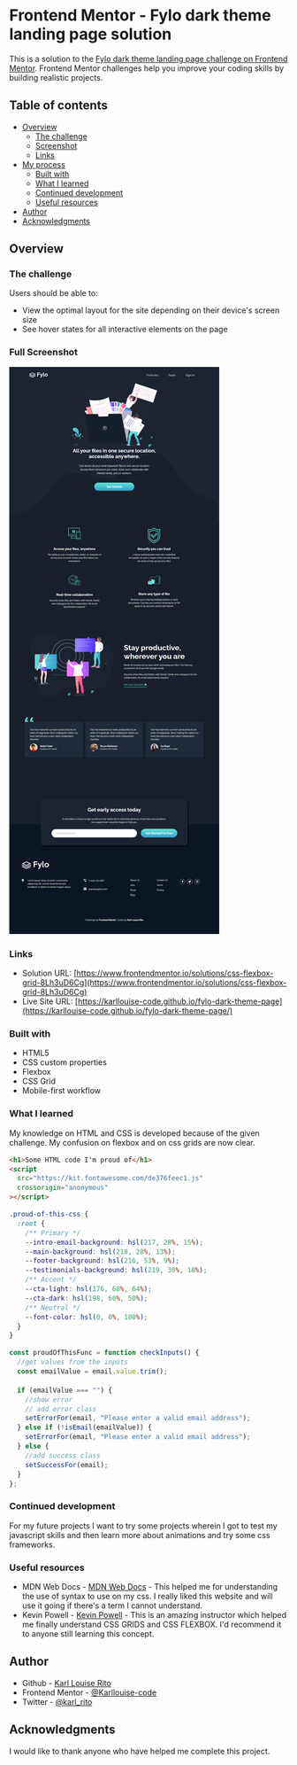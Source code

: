 # Frontend Mentor - Fylo dark theme landing page solution

This is a solution to the [Fylo dark theme landing page challenge on Frontend Mentor](https://www.frontendmentor.io/challenges/fylo-dark-theme-landing-page-5ca5f2d21e82137ec91a50fd). Frontend Mentor challenges help you improve your coding skills by building realistic projects.

## Table of contents

- [Overview](#overview)
  - [The challenge](#the-challenge)
  - [Screenshot](#screenshot)
  - [Links](#links)
- [My process](#my-process)
  - [Built with](#built-with)
  - [What I learned](#what-i-learned)
  - [Continued development](#continued-development)
  - [Useful resources](#useful-resources)
- [Author](#author)
- [Acknowledgments](#acknowledgments)

## Overview

### The challenge

Users should be able to:

- View the optimal layout for the site depending on their device's screen size
- See hover states for all interactive elements on the page

### Full Screenshot

![](https://github.com/Karllouise-code/fylo-dark-theme-page/blob/master/images/fyloscreenshot.png)

### Links

- Solution URL: [https://www.frontendmentor.io/solutions/css-flexbox-grid-8Lh3uD6Cg](https://www.frontendmentor.io/solutions/css-flexbox-grid-8Lh3uD6Cg)
- Live Site URL: [https://karllouise-code.github.io/fylo-dark-theme-page](https://karllouise-code.github.io/fylo-dark-theme-page/)

### Built with

- HTML5
- CSS custom properties
- Flexbox
- CSS Grid
- Mobile-first workflow

### What I learned

My knowledge on HTML and CSS is developed because of the given challenge. My confusion on flexbox and on css grids are now clear.

```html
<h1>Some HTML code I'm proud of</h1>
<script
  src="https://kit.fontawesome.com/de376feec1.js"
  crossorigin="anonymous"
></script>
```

```css
.proud-of-this-css {
  :root {
    /** Primary */
    --intro-email-background: hsl(217, 28%, 15%);
    --main-background: hsl(218, 28%, 13%);
    --footer-background: hsl(216, 53%, 9%);
    --testimonials-background: hsl(219, 30%, 18%);
    /** Accent */
    --cta-light: hsl(176, 68%, 64%);
    --cta-dark: hsl(198, 60%, 50%);
    /** Neutral */
    --font-color: hsl(0, 0%, 100%);
  }
}
```

```js
const proudOfThisFunc = function checkInputs() {
  //get values from the inputs
  const emailValue = email.value.trim();

  if (emailValue === "") {
    //show error
    // add error class
    setErrorFor(email, "Please enter a valid email address");
  } else if (!isEmail(emailValue)) {
    setErrorFor(email, "Please enter a valid email address");
  } else {
    //add success class
    setSuccessFor(email);
  }
};
```

### Continued development

For my future projects I want to try some projects wherein I got to test my javascript skills and then learn more about animations and try some css frameworks.

### Useful resources

- MDN Web Docs - [MDN Web Docs](https://developer.mozilla.org/en-US/) - This helped me for understanding the use of syntax to use on my css. I really liked this website and will use it going if there's a term I cannot understand.
- Kevin Powell - [Kevin Powell](https://www.youtube.com/kepowob/playlists?view=50&sort=dd&shelf_id=2) - This is an amazing instructor which helped me finally understand CSS GRIDS and CSS FLEXBOX. I'd recommend it to anyone still learning this concept.

## Author

- Github - [Karl Louise Rito](https://github.com/Karllouise-code)
- Frontend Mentor - [@Karllouise-code](https://www.frontendmentor.io/profile/Karllouise-code)
- Twitter - [@karl_rito](https://twitter.com/karl_rito)

## Acknowledgments

I would like to thank anyone who have helped me complete this project.
